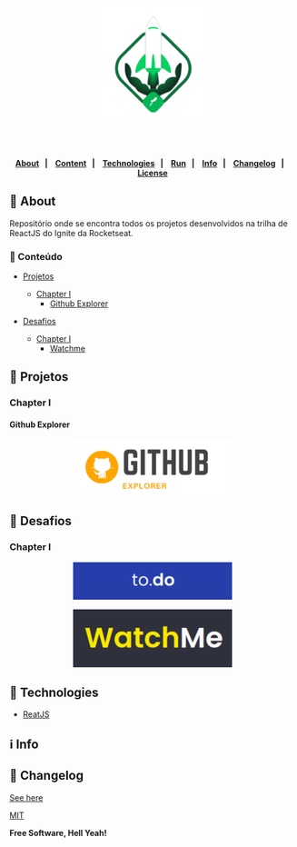 <p align="center">
   <img src="assets/logo.svg" alt="Ignite" width="180"/>
</p>
<h4 align="center">
    <br><br>
    <p align="center">
      <a href="#-about">About</a>&nbsp;&nbsp;&nbsp;|&nbsp;&nbsp;&nbsp;
      <a href="###-Conteúdo">Content</a>&nbsp;&nbsp;&nbsp;|&nbsp;&nbsp;&nbsp;
      <a href="#-technologies">Technologies</a>&nbsp;&nbsp;&nbsp;|&nbsp;&nbsp;&nbsp;
      <a href="#-how-to-run-the-project">Run</a>&nbsp;&nbsp;&nbsp;|&nbsp;&nbsp;&nbsp;
      <a href="#-info">Info</a>&nbsp;&nbsp;&nbsp;|&nbsp;&nbsp;&nbsp;
      <a href="#-changelog">Changelog</a>&nbsp;&nbsp;&nbsp;|&nbsp;&nbsp;&nbsp;
      <a href="#-license">License</a>
  </p>
</h4>

## 🔖 About

Repositório onde se encontra todos os projetos desenvolvidos na trilha de ReactJS do Ignite da Rocketseat.

### 📌 Conteúdo
- [Projetos](#-projetos)
  - [Chapter I](#chapter-i)
    - [Github Explorer](#github-explorer)
    

- [Desafios](#-desafios)
  - [Chapter I](#one-chapter-i)
    - [Watchme](#github-explorer)

## 🚀 Projetos
### Chapter I
#### Github Explorer

<p align="center">
  <a href="https://github.com/rafinhaa/ignite-reactjs/tree/main/01-github-explorer">
     <img src="docs/images/logos/github-explorer.svg" alt="Github Explorer" width="280"/>
   </a>
</p>

## 🚀 Desafios
### Chapter I
<p align="center">
  <a href="https://github.com/rafinhaa/ignite-reactjs-desafio-01">
     <img src="docs/images/logos/desafio-to.do.svg" alt="to.do" width="280"/>
   </a>
</p>
<p align="center">
  <a href="https://github.com/rafinhaa/ignite-reactjs-desafio-02">
     <img src="docs/images/logos/desafio-watchme.svg" alt="WatchMe" width="280"/>
   </a>
</p>

## 🚀 Technologies

- [ReatJS](https://pt-br.reactjs.org/)

## ℹ️ Info

## 📄 Changelog

[See here](docs/changelog.md)

[MIT](LICENSE)

**Free Software, Hell Yeah!**
